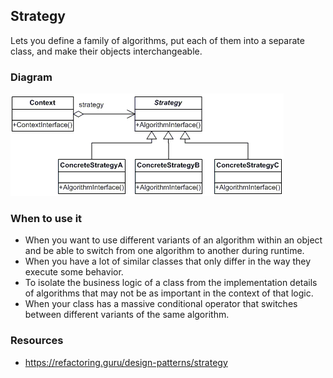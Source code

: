 ## Strategy

Lets you define a family of algorithms, put each of them into a separate class, and make their objects interchangeable.

### Diagram
![image info](./Strategy_UML.png)

### When to use it
* When you want to use different variants of an algorithm within an object and be able to switch from one algorithm to another during runtime.
* When you have a lot of similar classes that only differ in the way they execute some behavior.
* To isolate the business logic of a class from the implementation details of algorithms that may not be as important in the context of that logic.
* When your class has a massive conditional operator that switches between different variants of the same algorithm.

### Resources
* https://refactoring.guru/design-patterns/strategy
